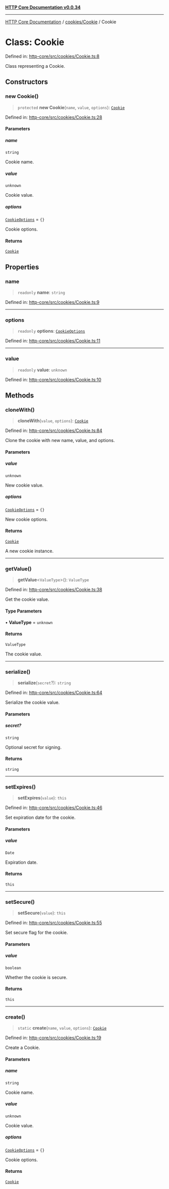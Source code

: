[**HTTP Core Documentation v0.0.34**](../../../README.md)

***

[HTTP Core Documentation](../../../modules.md) / [cookies/Cookie](../README.md) / Cookie

# Class: Cookie

Defined in: [http-core/src/cookies/Cookie.ts:8](https://github.com/stonemjs/http-core/blob/eaa01dbfed8a1d56fab239821e27802dd54ab017/src/cookies/Cookie.ts#L8)

Class representing a Cookie.

## Constructors

### new Cookie()

> `protected` **new Cookie**(`name`, `value`, `options`): [`Cookie`](Cookie.md)

Defined in: [http-core/src/cookies/Cookie.ts:28](https://github.com/stonemjs/http-core/blob/eaa01dbfed8a1d56fab239821e27802dd54ab017/src/cookies/Cookie.ts#L28)

#### Parameters

##### name

`string`

Cookie name.

##### value

`unknown`

Cookie value.

##### options

[`CookieOptions`](../../../declarations/interfaces/CookieOptions.md) = `{}`

Cookie options.

#### Returns

[`Cookie`](Cookie.md)

## Properties

### name

> `readonly` **name**: `string`

Defined in: [http-core/src/cookies/Cookie.ts:9](https://github.com/stonemjs/http-core/blob/eaa01dbfed8a1d56fab239821e27802dd54ab017/src/cookies/Cookie.ts#L9)

***

### options

> `readonly` **options**: [`CookieOptions`](../../../declarations/interfaces/CookieOptions.md)

Defined in: [http-core/src/cookies/Cookie.ts:11](https://github.com/stonemjs/http-core/blob/eaa01dbfed8a1d56fab239821e27802dd54ab017/src/cookies/Cookie.ts#L11)

***

### value

> `readonly` **value**: `unknown`

Defined in: [http-core/src/cookies/Cookie.ts:10](https://github.com/stonemjs/http-core/blob/eaa01dbfed8a1d56fab239821e27802dd54ab017/src/cookies/Cookie.ts#L10)

## Methods

### cloneWith()

> **cloneWith**(`value`, `options`): [`Cookie`](Cookie.md)

Defined in: [http-core/src/cookies/Cookie.ts:84](https://github.com/stonemjs/http-core/blob/eaa01dbfed8a1d56fab239821e27802dd54ab017/src/cookies/Cookie.ts#L84)

Clone the cookie with new name, value, and options.

#### Parameters

##### value

`unknown`

New cookie value.

##### options

[`CookieOptions`](../../../declarations/interfaces/CookieOptions.md) = `{}`

New cookie options.

#### Returns

[`Cookie`](Cookie.md)

A new cookie instance.

***

### getValue()

> **getValue**\<`ValueType`\>(): `ValueType`

Defined in: [http-core/src/cookies/Cookie.ts:38](https://github.com/stonemjs/http-core/blob/eaa01dbfed8a1d56fab239821e27802dd54ab017/src/cookies/Cookie.ts#L38)

Get the cookie value.

#### Type Parameters

• **ValueType** = `unknown`

#### Returns

`ValueType`

The cookie value.

***

### serialize()

> **serialize**(`secret`?): `string`

Defined in: [http-core/src/cookies/Cookie.ts:64](https://github.com/stonemjs/http-core/blob/eaa01dbfed8a1d56fab239821e27802dd54ab017/src/cookies/Cookie.ts#L64)

Serialize the cookie value.

#### Parameters

##### secret?

`string`

Optional secret for signing.

#### Returns

`string`

***

### setExpires()

> **setExpires**(`value`): `this`

Defined in: [http-core/src/cookies/Cookie.ts:46](https://github.com/stonemjs/http-core/blob/eaa01dbfed8a1d56fab239821e27802dd54ab017/src/cookies/Cookie.ts#L46)

Set expiration date for the cookie.

#### Parameters

##### value

`Date`

Expiration date.

#### Returns

`this`

***

### setSecure()

> **setSecure**(`value`): `this`

Defined in: [http-core/src/cookies/Cookie.ts:55](https://github.com/stonemjs/http-core/blob/eaa01dbfed8a1d56fab239821e27802dd54ab017/src/cookies/Cookie.ts#L55)

Set secure flag for the cookie.

#### Parameters

##### value

`boolean`

Whether the cookie is secure.

#### Returns

`this`

***

### create()

> `static` **create**(`name`, `value`, `options`): [`Cookie`](Cookie.md)

Defined in: [http-core/src/cookies/Cookie.ts:19](https://github.com/stonemjs/http-core/blob/eaa01dbfed8a1d56fab239821e27802dd54ab017/src/cookies/Cookie.ts#L19)

Create a Cookie.

#### Parameters

##### name

`string`

Cookie name.

##### value

`unknown`

Cookie value.

##### options

[`CookieOptions`](../../../declarations/interfaces/CookieOptions.md) = `{}`

Cookie options.

#### Returns

[`Cookie`](Cookie.md)
